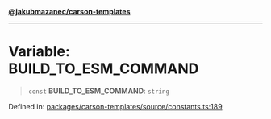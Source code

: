 [**@jakubmazanec/carson-templates**](../README.md)

---

# Variable: BUILD_TO_ESM_COMMAND

> `const` **BUILD_TO_ESM_COMMAND**: `string`

Defined in:
[packages/carson-templates/source/constants.ts:189](https://github.com/jakubmazanec/tools/blob/4a8f82fa13ce52bb52e412e9ac98b543cce14fc2/packages/carson-templates/source/constants.ts#L189)
